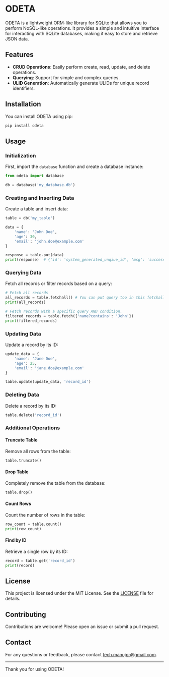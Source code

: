 # ODETA

ODETA is a lightweight ORM-like library for SQLite that allows you to perform NoSQL-like operations. It provides a simple and intuitive interface for interacting with SQLite databases, making it easy to store and retrieve JSON data.

## Features

- **CRUD Operations**: Easily perform create, read, update, and delete operations.
- **Querying**: Support for simple and complex queries.
- **ULID Generation**: Automatically generate ULIDs for unique record identifiers.

## Installation

You can install ODETA using pip:

```bash
pip install odeta
```

## Usage

### Initialization

First, import the `database` function and create a database instance:

```python
from odeta import database

db = database('my_database.db')
```

### Creating and Inserting Data

Create a table and insert data:

```python
table = db('my_table')

data = {
    'name': 'John Doe',
    'age': 30,
    'email': 'john.doe@example.com'
}

response = table.put(data)
print(response)  # {'id': 'system_generated_unqiue_id', 'msg': 'success'}
```

### Querying Data

Fetch all records or filter records based on a query:

```python
# Fetch all records
all_records = table.fetchall() # You can put query too in this fetchall({...}), it will gather all rows with OR condition.
print(all_records)

# Fetch records with a specific query AND condition.
filtered_records = table.fetch({'name?contains': 'John'})
print(filtered_records)
```

### Updating Data

Update a record by its ID:

```python
update_data = {
    'name': 'Jane Doe',
    'age': 25,
    'email': 'jane.doe@example.com'
}

table.update(update_data, 'record_id')
```

### Deleting Data

Delete a record by its ID:

```python
table.delete('record_id')
```

### Additional Operations

#### Truncate Table

Remove all rows from the table:

```python
table.truncate()
```

#### Drop Table

Completely remove the table from the database:

```python
table.drop()
```

#### Count Rows

Count the number of rows in the table:

```python
row_count = table.count()
print(row_count)
```

#### Find by ID

Retrieve a single row by its ID:

```python
record = table.get('record_id')
print(record)
```

## License

This project is licensed under the MIT License. See the [LICENSE](LICENSE) file for details.

## Contributing

Contributions are welcome! Please open an issue or submit a pull request.

## Contact

For any questions or feedback, please contact [tech.manujpr@gmail.com](mailto:tech.manujpr@gmail.com).

---

Thank you for using ODETA!